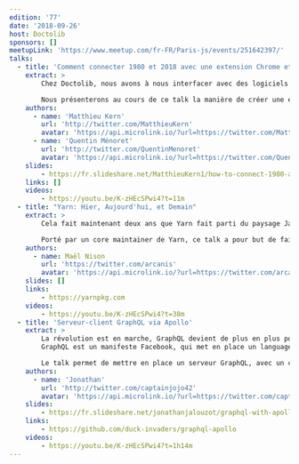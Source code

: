 ```yaml
---
edition: '77'
date: '2018-09-26'
host: Doctolib
sponsors: []
meetupLink: 'https://www.meetup.com/fr-FR/Paris-js/events/251642397/'
talks:
  - title: 'Comment connecter 1980 et 2018 avec une extension Chrome et Chrome Native Messaging'
    extract: >
        Chez Doctolib, nous avons à nous interfacer avec des logiciels allant du site web en SAAS au logiciel natif développé en 1980. Presqu'aucun de ces logiciels n'est prévu pour la communication avec d'autres outils. Nous avons mis en place une architecture multi couches articulée autour d'une extension Chrome : injection d'une API javascript dans les pages de nos partenaires ou lancement d'un binaire avec Chrome Native messaging pour communiquer avec des logiciels installés directement sur le poste de nos clients.

        Nous présenterons au cours de ce talk la manière de créer une extension Chrome permettant de réaliser ce type d'actions. Nous parlerons ensuite du déploiement de binaires sur les postes clients en utilisant un Node.JS embarqué (PKG), communiquant avec un site web au travers de Chrome Native Messaging.
    authors:
      - name: 'Matthieu Kern'
        url: 'http://twitter.com/MatthieuKern'
        avatar: 'https://api.microlink.io/?url=https://twitter.com/MatthieuKern&amps;embed=image.url'
      - name: 'Quentin Ménoret'
        url: 'http://twitter.com/QuentinMenoret'
        avatar: 'https://api.microlink.io/?url=https://twitter.com/QuentinMenoret&amps;embed=image.url'
    slides:
        - https://fr.slideshare.net/MatthieuKern1/how-to-connect-1980-and-2018
    links: []
    videos:
        - https://youtu.be/K-zHEcSPwi4?t=11m
  - title: "Yarn: Hier, Aujourd'hui, et Demain"
    extract: >
        Cela fait maintenant deux ans que Yarn fait parti du paysage Javascript, et s'est installé dans les deux principaux gestionnaires de paquets avec npm.

        Porté par un core maintainer de Yarn, ce talk a pour but de faire une retrospective sur cette période, revenir sur les principales fonctionnalités qui restent son apanage, et offrir un aperçu des avancées à venir.
    authors:
      - name: Maël Nison
        url: 'https://twitter.com/arcanis'
        avatar: 'https://api.microlink.io/?url=https://twitter.com/arcanis&amps;embed=image.url'
    slides: []
    links:
        - https://yarnpkg.com
    videos:
        - https://youtu.be/K-zHEcSPwi4?t=38m
  - title: 'Serveur-client GraphQL via Apollo'
    extract: >
        La révolution est en marche, GraphQL devient de plus en plus populaire. Mais c'est quoi ?
        GraphQL est un manifeste Facebook, qui met en place un language de query permettant de créer des APIs facilement, pouvant communiquer avec n'importe qu'elle source de données.

        Le talk permet de mettre en place un serveur GraphQL, avec un client React en utilisant la librairie Apollo.
    authors:
      - name: 'Jonathan'
        url: 'http://twitter.com/captainjojo42'
        avatar: 'https://api.microlink.io/?url=https://twitter.com/captainjojo42&amps;embed=image.url'
    slides:
        - https://fr.slideshare.net/jonathanjalouzot/graphql-with-apollojs
    links:
        - https://github.com/duck-invaders/graphql-apollo
    videos:
        - https://youtu.be/K-zHEcSPwi4?t=1h14m
---
```

